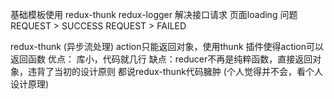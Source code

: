 基础模板使用 redux-thunk redux-logger
解决接口请求 页面loading 问题  
REQUEST > SUCCESS
REQUEST > FAILED

redux-thunk (异步流处理) action只能返回对象，使用thunk 插件使得action可以返回函数
优点： 库小，代码就几行
缺点：reducer不再是纯粹函数，直接返回对象，违背了当初的设计原则
都说redux-thunk代码臃肿 (个人觉得并不会，看个人设计原理)
